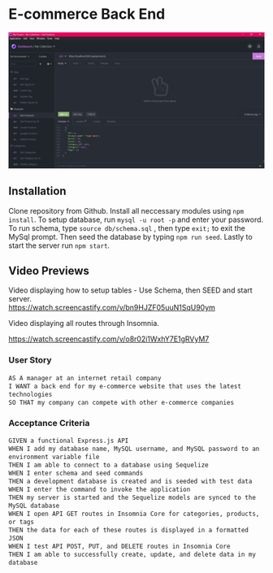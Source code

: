 # E-commerce Back End 

![Insomnia](insomnia.jpg)

## Installation
Clone repository from Github. Install all neccessary modules using `npm install`. To setup database, run `mysql -u root -p` and enter your password. To run schema, type `source db/schema.sql` , then type `exit;` to exit the MySql prompt. Then seed the database by typing `npm run seed`. Lastly to start the server run `npm start`.

## Video Previews
Video displaying how to setup tables - Use Schema, then SEED and start server.\
https://watch.screencastify.com/v/bn9HJZF05uuN1SqU90ym   


Video displaying all routes through Insomnia.

https://watch.screencastify.com/v/o8r02i1WxhY7E1gRVyM7  


### User Story
```
AS A manager at an internet retail company
I WANT a back end for my e-commerce website that uses the latest technologies
SO THAT my company can compete with other e-commerce companies
```

### Acceptance Criteria 
```
GIVEN a functional Express.js API
WHEN I add my database name, MySQL username, and MySQL password to an environment variable file
THEN I am able to connect to a database using Sequelize
WHEN I enter schema and seed commands
THEN a development database is created and is seeded with test data
WHEN I enter the command to invoke the application
THEN my server is started and the Sequelize models are synced to the MySQL database
WHEN I open API GET routes in Insomnia Core for categories, products, or tags
THEN the data for each of these routes is displayed in a formatted JSON
WHEN I test API POST, PUT, and DELETE routes in Insomnia Core
THEN I am able to successfully create, update, and delete data in my database
```
